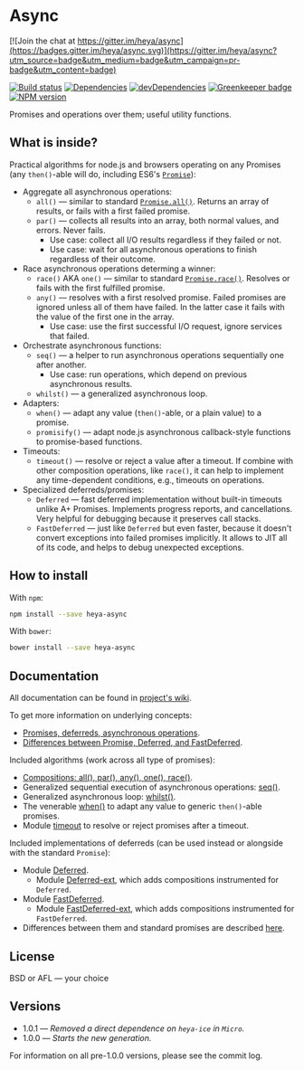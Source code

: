 # Async

[![Join the chat at https://gitter.im/heya/async](https://badges.gitter.im/heya/async.svg)](https://gitter.im/heya/async?utm_source=badge&utm_medium=badge&utm_campaign=pr-badge&utm_content=badge)

[![Build status][travis-image]][travis-url]
[![Dependencies][deps-image]][deps-url]
[![devDependencies][dev-deps-image]][dev-deps-url]
[![Greenkeeper badge](https://badges.greenkeeper.io/heya/async.svg)](https://greenkeeper.io/)
[![NPM version][npm-image]][npm-url]

Promises and operations over them; useful utility functions.

## What is inside?

Practical algorithms for node.js and browsers operating on any Promises (any `then()`-able will do, including ES6's [`Promise`](https://developer.mozilla.org/en-US/docs/Web/JavaScript/Reference/Global_Objects/Promise)):

* Aggregate all asynchronous operations:
  * `all()` &mdash; similar to standard [`Promise.all()`](https://developer.mozilla.org/en-US/docs/Web/JavaScript/Reference/Global_Objects/Promise/all). Returns an array of results, or fails with a first failed promise.
  * `par()` &mdash; collects all results into an array, both normal values, and errors. Never fails.
    * Use case: collect all I/O results regardless if they failed or not.
    * Use case: wait for all asynchronous operations to finish regardless of their outcome.
* Race asynchronous operations determing a winner:
  * `race()` AKA `one()` &mdash; similar to standard [`Promise.race()`](https://developer.mozilla.org/en-US/docs/Web/JavaScript/Reference/Global_Objects/Promise/race). Resolves or fails with the first fulfilled promise.
  * `any()` &mdash; resolves with a first resolved promise. Failed promises are ignored unless all of them have failed. In the latter case it fails with the value of the first one in the array.
    * Use case: use the first successful I/O request, ignore services that failed.
* Orchestrate asynchronous functions:
  * `seq()` &mdash; a helper to run asynchronous operations sequentially one after another.
    * Use case: run operations, which depend on previous asynchronous results.
  * `whilst()` &mdash; a generalized asynchronous loop.
* Adapters:
  * `when()` &mdash; adapt any value (`then()`-able, or a plain value) to a promise.
  * `promisify()` &mdash; adapt node.js asynchronous callback-style functions to promise-based functions.
* Timeouts:
  * `timeout()` &mdash; resolve or reject a value after a timeout. If combine with other composition operations, like `race()`, it can help to implement any time-dependent conditions, e.g., timeouts on operations.
* Specialized deferreds/promises:
  * `Deferred` &mdash; fast deferred implementation without built-in timeouts unlike A+ Promises. Implements progress reports, and cancellations. Very helpful for debugging because it preserves call stacks.
  * `FastDeferred` &mdash; just like `Deferred` but even faster, because it doesn't convert exceptions into failed promises implicitly. It allows to JIT all of its code, and helps to debug unexpected exceptions.

## How to install

With `npm`:

```sh
npm install --save heya-async
```

With `bower`:

```sh
bower install --save heya-async
```

## Documentation

All documentation can be found in [project's wiki](https://github.com/heya/async/wiki).

To get more information on underlying concepts:

* [Promises, deferreds, asynchronous operations](https://github.com/heya/async/wiki/Concepts:-promises,-deferreds,-asynchronous-operations.).
* [Differences between Promise, Deferred, and FastDeferred](https://github.com/heya/async/wiki/Concepts:-differences-between-Promise,-Deferred,-and-FastDeferred).

Included algorithms (work across all type of promises):

* [Compositions: all(), par(), any(), one(), race()](https://github.com/heya/async/wiki/Main-algorithms).
* Generalized sequential execution of asynchronous operations: [seq()](https://github.com/heya/async/wiki/async.seq).
* Generalized asynchronous loop: [whilst()](https://github.com/heya/async/wiki/async.whilst).
* The venerable [when()](https://github.com/heya/async/wiki/async.when) to adapt any value to generic `then()`-able promises.
* Module [timeout](https://github.com/heya/async/wiki/async.timeout) to resolve or reject promises after a timeout.

Included implementations of deferreds (can be used instead or alongside with the standard `Promise`):

* Module [Deferred](https://github.com/heya/async/wiki/async.Deferred).
  * Module [Deferred-ext](https://github.com/heya/async/wiki/async.Deferred-ext), which adds compositions instrumented for `Deferred`.
* Module [FastDeferred](https://github.com/heya/async/wiki/async.FastDeferred).
  * Module [FastDeferred-ext](https://github.com/heya/async/wiki/async.FastDeferred-ext), which adds compositions instrumented for `FastDeferred`.
* Differences between them and standard promises are described [here](https://github.com/heya/async/wiki/Concepts:-differences-between-Promise,-Deferred,-and-FastDeferred).

## License

BSD or AFL &mdash; your choice

## Versions

- 1.0.1 &mdash; *Removed a direct dependence on `heya-ice` in `Micro`.*
- 1.0.0 &mdash; *Starts the new generation.*

For information on all pre-1.0.0 versions, please see the commit log.

[npm-image]:      https://img.shields.io/npm/v/heya-async.svg
[npm-url]:        https://npmjs.org/package/heya-async
[deps-image]:     https://img.shields.io/david/heya/async.svg
[deps-url]:       https://david-dm.org/heya/async
[dev-deps-image]: https://img.shields.io/david/dev/heya/async.svg
[dev-deps-url]:   https://david-dm.org/heya/async#info=devDependencies
[travis-image]:   https://img.shields.io/travis/heya/async.svg
[travis-url]:     https://travis-ci.org/heya/async

